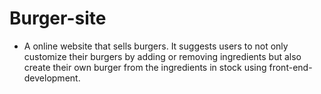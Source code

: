 # Burger-site
- A online website that sells burgers. It suggests users to not only  customize their burgers by adding or removing ingredients but also create their  own burger from the ingredients in stock using front-end-development.
